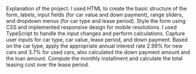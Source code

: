 Explanation of the project: 
I used HTML to create the basic structure of the form, labels, input fields (for car value and down payment), range sliders, and dropdown menus (for car type and lease period). 
Style the form using CSS and implemented responsive design for mobile resolutions.
I used TypeScript to handle the input changes and perform calculations. Capture user inputs for car type, car value, lease period, and down payment.
Based on the car type, apply the appropriate annual interest rate 2.99% for new cars and 3.7% for used cars, also calculated the down payment amount and the loan amount.
Compute the monthly installment and calculate the total leasing cost over the lease period.
